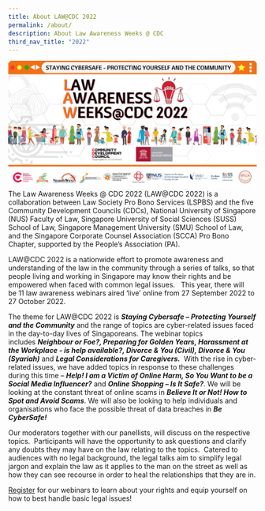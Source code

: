 ```yaml
---
title: About LAW@CDC 2022
permalink: /about/
description: About Law Awareness Weeks @ CDC
third_nav_title: "2022"
---
```

![Key visual of LAW@CDC 2022](/images/banner%20hi-res.jpg)
The Law Awareness Weeks @ CDC 2022 (LAW@CDC 2022) is a collaboration between Law Society Pro Bono Services (LSPBS) and the five Community Development Councils (CDCs), National University of Singapore (NUS) Faculty of Law, Singapore University of Social Sciences (SUSS) School of Law, Singapore Management University (SMU) School of Law, and the Singapore Corporate Counsel Association (SCCA) Pro Bono Chapter, supported by the People’s Association (PA).

LAW@CDC 2022 is a nationwide effort to promote awareness and understanding of the law in the community through a series of talks, so that people living and working in Singapore may know their rights and be empowered when faced with common legal issues.   This year, there will be 11 law awareness webinars aired ‘live’ online from 27 September 2022 to 27 October 2022.

The theme for LAW@CDC 2022 is **_Staying Cybersafe – Protecting Yourself and the Community_** and the range of topics are cyber-related issues faced in the day-to-day lives of Singaporeans. The webinar topics includes **_Neighbour or Foe?, Preparing for Golden Years, Harassment at the Workplace - is help available?, Divorce & You (Civil), Divorce & You (Syariah)_** and **_Legal Considerations for Caregivers._**  With the rise in cyber-related issues, we have added topics in response to these challenges during this time – **_Help! I am a Victim of Online Harm, So You Want to be a Social Media Influencer?_** and **_Online Shopping – Is It Safe?_**. We will be looking at the constant threat of online scams in **_Believe It or Not! How to Spot and Avoid Scams_**. We will also be looking to help individuals and organisations who face the possible threat of data breaches in **_Be_** **_CyberSafe!_**

Our moderators together with our panellists, will discuss on the respective topics.  Participants will have the opportunity to ask questions and clarify any doubts they may have on the law relating to the topics.  Catered to audiences with no legal background, the legal talks aim to simplify legal jargon and explain the law as it applies to the man on the street as well as how they can see recourse in order to heal the relationships that they are in.

[Register](/webinar/) for our webinars to learn about your rights and equip yourself on how to best handle basic legal issues!